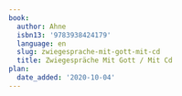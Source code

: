 ```yaml
---
book:
  author: Ahne
  isbn13: '9783938424179'
  language: en
  slug: zwiegesprache-mit-gott-mit-cd
  title: Zwiegespräche Mit Gott / Mit Cd
plan:
  date_added: '2020-10-04'
---
```

